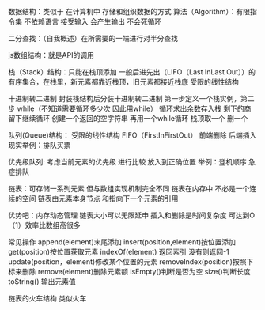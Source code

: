 数据结构：类似于 在计算机中 存储和组织数据的方式
算法（Algorithm）：有限指令集 不依赖语言 接受输入 会产生输出  不会死循环

二分查找：（自我概述）在所需要的一端进行对半分查找

js数组结构：就是API的调用

栈（Stack）结构：只能在栈顶添加 一般后进先出（LIFO（Last InLast Out））的有序集合，在栈里，新元素都靠近栈顶，旧元素都接近栈底   受限的线性结构

十进制转二进制
封装栈结构后分装十进制转二进制 第一步定义一个栈实例，第二步 while（不知道需要循环多少次 因此用while） 循环求出余数存入栈 剩下的商留下继续循环 创建一个返回的空字符串  再用一个while循环 栈顶取一个 删一个

队列(Queue)结构： 受限的线性结构 FIFO（FirstInFirstOut）  前端删除 后端插入 
现实举例：排队买票

优先级队列: 考虑当前元素的优先级 进行比较 放入到正确位置
举例：登机顺序 急症排队


链表：可存储一系列元素  但与数组实现机制完全不同  链表在内存中 不必是一个连续的空间 链表由元素本身节点 和指向下一个元素的引用

优势吧：内存动态管理  链表大小可以无限延申  插入和删除是时间复杂度 可达到O（1）效率比数组高很多

 常见操作    append(element)末尾添加  insert(position,element)按位置添加 get(position)按位置获取元素   indexOf(element) 返回索引 没有则返回-1  update(position，element)修改某个位置的元素  removeIndex(position)按照下标来删除    remove(element)删除元素额  isEmpty()判断是否为空  size()判断长度   toString() 输出元素值

链表的火车结构 类似火车